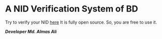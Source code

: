 # A NID Verification System of BD

Try to verify your NID [here][1]
It is fully open source. So, you are free to use it. <br>

***Developer Md. Almas Ali***

[1]: <https://nid-verify.herokuapp.com/> "NID Verify"